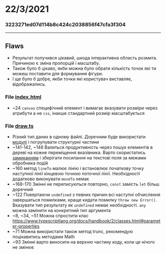 # 22/3/2021

### 3223271ed07d114b8c424c2038856f47cfa3f304

---

## Flaws

* Результат получився цікавий, шкода інтерактивна область розмита. Причиною є зміна пропорцій і масштабу.
* Також було б цікаво, якби можна було обрати кількість точок які ти можеш поставити для формування фігури.
* І ще було б добре, якби точки які користувач виставляє, відображались.

### File [index.html](index.html)
* ~24 `canvas` специфічний елемент і вимагає вказувати розміри через атрибути а не `css`, інакше стандартний розмір масштабується

### File [draw.ts](draw.ts)

* Різний тип даних в одному файлі. Доречним буде використати [модулі](https://www.typescriptlang.org/docs/handbook/2/modules.html) і погрупувати структурні частини 
* ~141-142, ~146 Валиться продуктивність через пошук елементів в дереві на кожне переміщення вказівника. Варто скористатись [замиканням](https://learn.javascript.ru/closure) і зберігати посилання на текстові поля за межами обробника подій
* ~160 метод `lineTo` малює лінію і встановлює початкову точку наступної лінії кінцевою точною поточної лінії. Необхідності додатково виконувати `moveTo` немає
* ~168-170 Змінні не переписуються повторно, `const` замість `let` більш доречний
* ~122 Повертаючи `undefined` з певних причин всі наступні обчислення завершаться помилками, краще кидати помилку `throw new Error()`. Вказувати тип результату як `undefined` немає необхідності. `any` можна замінити на конкретний тип аргумента
* ~8, ~34, ~51 Можна спростити клас https://www.typescriptlang.org/docs/handbook/2/classes.html#parameter-properties
* ~71 Можна використати також метод trunc, рекомендую поцікавитись методами Math
* ~93 Змінні варто виносити на верхню частину коду, коли це нічого не змінює
